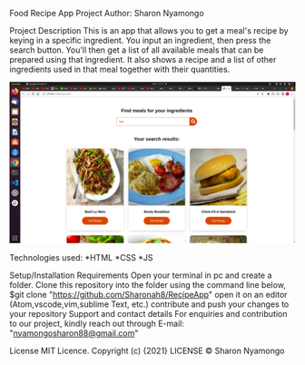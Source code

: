 Food Recipe App
Project Author: Sharon Nyamongo

Project Description
This is an app that allows you to get a meal's recipe by keying in a specific ingredient.
You input an ingredient, then press the search button.
You'll then get a list of all available meals that can be prepared using that ingredient.
It also shows a recipe and a list of other ingredients used in that meal together with their quantities.

![My Image](./Images/Screenshot%20from%202022-09-02%2013-11-42.png)

Technologies used: *HTML *CSS \*JS

Setup/Installation Requirements
Open your terminal in pc and create a folder.
Clone this repository into the folder using the command line below,
$git clone "https://github.com/Sharonah8/RecipeApp"
open it on an editor (Atom,vscode,vim,sublime Text, etc.)
contribute and push your changes to your repository
Support and contact details
For enquiries and contribution to our project, kindly reach out through E-mail: "nyamongosharon88@gmail.com"

License
MIT Licence. Copyright (c) {2021} LICENSE © Sharon Nyamongo
